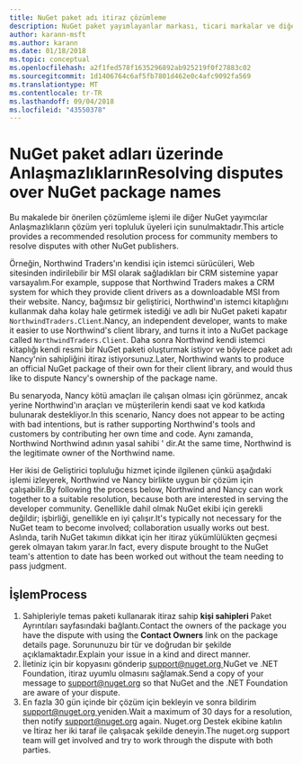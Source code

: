 ```yaml
---
title: NuGet paket adı itiraz çözümleme
description: NuGet paket yayımlayanlar markası, ticari markalar ve diğer çakışma durumlarında ilgili arasında Anlaşmazlıkların işlemi.
author: karann-msft
ms.author: karann
ms.date: 01/18/2018
ms.topic: conceptual
ms.openlocfilehash: a2f1fed578f1635296892ab925219f0f27883c02
ms.sourcegitcommit: 1d1406764c6af5fb7801d462e0c4afc9092fa569
ms.translationtype: MT
ms.contentlocale: tr-TR
ms.lasthandoff: 09/04/2018
ms.locfileid: "43550378"
---
```

# <a name="resolving-disputes-over-nuget-package-names"></a><span data-ttu-id="b7554-103">NuGet paket adları üzerinde Anlaşmazlıkların</span><span class="sxs-lookup"><span data-stu-id="b7554-103">Resolving disputes over NuGet package names</span></span>

<span data-ttu-id="b7554-104">Bu makalede bir önerilen çözümleme işlemi ile diğer NuGet yayımcılar Anlaşmazlıkların çözüm yeri topluluk üyeleri için sunulmaktadır.</span><span class="sxs-lookup"><span data-stu-id="b7554-104">This article provides a recommended resolution process for community members to resolve disputes with other NuGet publishers.</span></span>

<span data-ttu-id="b7554-105">Örneğin, Northwind Traders'ın kendisi için istemci sürücüleri, Web sitesinden indirilebilir bir MSI olarak sağladıkları bir CRM sistemine yapar varsayalım.</span><span class="sxs-lookup"><span data-stu-id="b7554-105">For example, suppose that Northwind Traders makes a CRM system for which they provide client drivers as a downloadable MSI from their website.</span></span> <span data-ttu-id="b7554-106">Nancy, bağımsız bir geliştirici, Northwind'ın istemci kitaplığını kullanmak daha kolay hale getirmek istediği ve adlı bir NuGet paketi kapatır `NorthwindTraders.Client`.</span><span class="sxs-lookup"><span data-stu-id="b7554-106">Nancy, an independent developer, wants to make it easier to use Northwind's client library, and turns it into a NuGet package called `NorthwindTraders.Client`.</span></span> <span data-ttu-id="b7554-107">Daha sonra Northwind kendi istemci kitaplığı kendi resmi bir NuGet paketi oluşturmak istiyor ve böylece paket adı Nancy'nin sahipliğini itiraz istiyorsunuz.</span><span class="sxs-lookup"><span data-stu-id="b7554-107">Later, Northwind wants to produce an official NuGet package of their own for their client library, and would thus like to dispute Nancy's ownership of the package name.</span></span>

<span data-ttu-id="b7554-108">Bu senaryoda, Nancy kötü amaçları ile çalışan olması için görünmez, ancak yerine Northwind'ın araçları ve müşterilerin kendi saat ve kod katkıda bulunarak destekliyor.</span><span class="sxs-lookup"><span data-stu-id="b7554-108">In this scenario, Nancy does not appear to be acting with bad intentions, but is rather supporting Northwind's tools and customers by contributing her own time and code.</span></span> <span data-ttu-id="b7554-109">Aynı zamanda, Northwind Northwind adının yasal sahibi ' dir.</span><span class="sxs-lookup"><span data-stu-id="b7554-109">At the same time, Northwind is the legitimate owner of the Northwind name.</span></span>

<span data-ttu-id="b7554-110">Her ikisi de Geliştirici topluluğu hizmet içinde ilgilenen çünkü aşağıdaki işlemi izleyerek, Northwind ve Nancy birlikte uygun bir çözüm için çalışabilir.</span><span class="sxs-lookup"><span data-stu-id="b7554-110">By following the process below, Northwind and Nancy can work together to a suitable resolution, because both are interested in serving the developer community.</span></span> <span data-ttu-id="b7554-111">Genellikle dahil olmak NuGet ekibi için gerekli değildir; işbirliği, genellikle en iyi çalışır.</span><span class="sxs-lookup"><span data-stu-id="b7554-111">It's typically not necessary for the NuGet team to become involved; collaboration usually works out best.</span></span> <span data-ttu-id="b7554-112">Aslında, tarih NuGet takımın dikkat için her itiraz yükümlülükten geçmesi gerek olmayan takım yarar.</span><span class="sxs-lookup"><span data-stu-id="b7554-112">In fact, every dispute brought to the NuGet team's attention to date has been worked out without the team needing to pass judgment.</span></span>

## <a name="process"></a><span data-ttu-id="b7554-113">İşlem</span><span class="sxs-lookup"><span data-stu-id="b7554-113">Process</span></span>

1. <span data-ttu-id="b7554-114">Sahipleriyle temas paketi kullanarak itiraz sahip **kişi sahipleri** Paket Ayrıntıları sayfasındaki bağlantı.</span><span class="sxs-lookup"><span data-stu-id="b7554-114">Contact the owners of the package you have the dispute with using the **Contact Owners** link on the package details page.</span></span> <span data-ttu-id="b7554-115">Sorununuzu bir tür ve doğrudan bir şekilde açıklamaktadır.</span><span class="sxs-lookup"><span data-stu-id="b7554-115">Explain your issue in a kind and direct manner.</span></span>
2. <span data-ttu-id="b7554-116">İletiniz için bir kopyasını gönderip [ support@nuget.org ](mailto:support@nuget.org) NuGet ve .NET Foundation, itiraz uyumlu olmasını sağlamak.</span><span class="sxs-lookup"><span data-stu-id="b7554-116">Send a copy of your message to [support@nuget.org](mailto:support@nuget.org) so that NuGet and the .NET Foundation are aware of your dispute.</span></span>
3. <span data-ttu-id="b7554-117">En fazla 30 gün içinde bir çözüm için bekleyin ve sonra bildirim [ support@nuget.org ](mailto:support@nuget.org) yeniden.</span><span class="sxs-lookup"><span data-stu-id="b7554-117">Wait a maximum of 30 days for a resolution, then notify [support@nuget.org](mailto:support@nuget.org) again.</span></span> <span data-ttu-id="b7554-118">Nuget.org Destek ekibine katılın ve İtiraz her iki taraf ile çalışacak şekilde deneyin.</span><span class="sxs-lookup"><span data-stu-id="b7554-118">The nuget.org support team will get involved and try to work through the dispute with both parties.</span></span>
